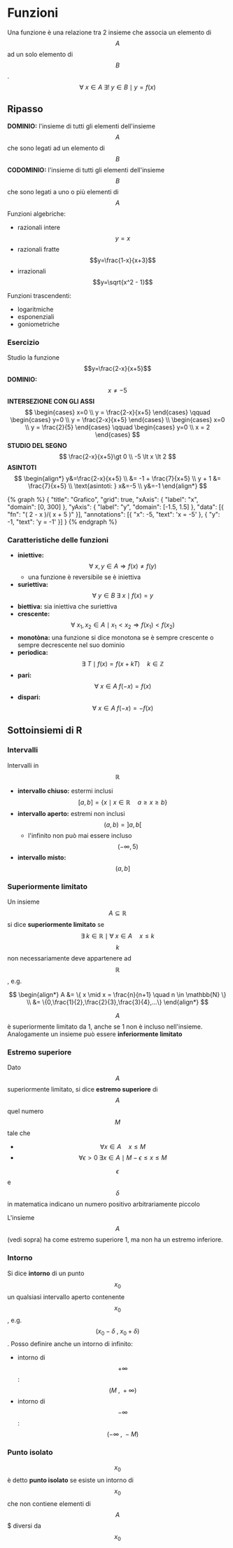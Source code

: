 # Funzioni
Una funzione è una relazione tra 2 insieme che associa un elemento di $$A$$ ad un solo elemento di $$B$$.
$$
\forall \: x \in A \; \exists! \; y \in B \mid y=f(x) 
$$

## Ripasso
**DOMINIO:** l'insieme di tutti gli elementi dell'insieme $$A$$ che sono legati ad un elemento di $$B$$
**CODOMINIO:** l'insieme di tutti gli elementi dell'insieme $$B$$ che sono legati a uno o più elementi di $$A$$
Funzioni algebriche:
- razionali intere $$y=x$$
- razionali fratte $$y=\frac{1-x}{x+3}$$
- irrazionali $$y=\sqrt{x^2 - 1}$$

Funzioni trascendenti:
- logaritmiche
- esponenziali
- goniometriche

### Esercizio
Studio la funzione $$y=\frac{2-x}{x+5}$$
**DOMINIO:** $$x \ne -5 $$
**INTERSEZIONE CON GLI ASSI**
$$
\begin{cases}
x=0 \\
y = \frac{2-x}{x+5}
\end{cases}
\qquad
\begin{cases}
y=0 \\
y = \frac{2-x}{x+5}
\end{cases}
\\
\begin{cases}
x=0 \\
y = \frac{2}{5}
\end{cases}
\qquad
\begin{cases}
y=0 \\
x = 2
\end{cases}
$$
**STUDIO DEL SEGNO**
$$
\frac{2-x}{x+5}\gt 0 \\
-5 \lt x \lt 2
$$
**ASINTOTI**
$$
\begin{align*}
y&=\frac{2-x}{x+5} \\
&= -1 + \frac{7}{x+5} \\
y + 1 &= \frac{7}{x+5} \\
\text{asintoti: } x&=-5 \\ y&=-1
\end{align*}
$$

{% graph %}
{
    "title": "Grafico",
    "grid": true,
    "xAxis": {
        "label": "x",
        "domain": [0, 300]
    },
    "yAxis": {
        "label": "y",
        "domain": [-1.5, 1.5]
    },
    "data": [{
        "fn": "( 2 - x )/( x + 5 )"
    }],
    "annotations": [{
        "x": -5,
        "text": 'x = -5'
    }, {
        "y": -1,
        "text": 'y = -1'
    }]
}
{% endgraph %}

### Caratteristiche delle funzioni
- **iniettive:** $$\forall \: x,y \in A \Rightarrow f(x)\ne f(y)$$
    - una funzione è reversibile se è iniettiva
- **suriettiva:** $$\forall \: y \in B \; \exists \: x \mid f(x)=y$$
- **biettiva:** sia iniettiva che suriettiva
- **crescente:** $$\forall \: x_1, x_2 \in A \mid x_1 < x_2 \Rightarrow f(x_1) \lt f(x_2)$$
- **monotòna:** una funzione si dice monotona se è sempre crescente o sempre decrescente nel suo dominio
- **periodica:** $$\exists \: T \mid f(x)=f(x+kT) \quad k \in \mathbb{Z}$$
- **pari:** $$\forall \: x \in A \; f(-x)=f(x)$$
- **dispari:** $$\forall \: x \in A \; f(-x)=-f(x)$$

## Sottoinsiemi di R
### Intervalli
Intervalli in $$\mathbb{R}$$
- **intervallo chiuso:** estermi inclusi $$[a,b]=\{x \mid x \in \mathbb{R} \quad a \ge x \ge b \}$$
- **intervallo aperto:**  estremi non inclusi $$(a,b) = ]a,b[$$
    - l'infinito non può mai essere incluso $$(- \infty, 5)$$
- **intervallo misto:** $$(a,b]$$

### Superiormente limitato
Un insieme $$A \subseteq \mathbb{R}$$ si dice **superiormente limitato** se $$\exists \; k \in \mathbb{R} \mid \forall \; x \in A \quad x \le k $$
$$k$$ non necessariamente deve appartenere ad $$\mathbb{R}$$, e.g.

$$
\begin{align*}
A &= \{ x \mid x = \frac{n}{n+1} \quad n \in \mathbb{N} \} \\
&= \{0,\frac{1}{2},\frac{2}{3},\frac{3}{4},...\}
\end{align*}
$$

$$A$$ è superiormente limitato da 1, anche se 1 non è incluso nell'insieme.
Analogamente un insieme può essere **inferiormente limitato**

### Estremo superiore
Dato $$A$$ superiormente limitato, si dice **estremo superiore** di $$A$$ quel numero $$M$$ tale che
- $$\forall x \in A \quad x \le M $$
- $$\forall \epsilon \gt 0 \; \exists x \in A \mid M - \epsilon \le x \le M $$

$$\epsilon$$ e $$\delta$$ in matematica indicano un numero positivo arbitrariamente piccolo

L'insieme $$A$$ (vedi sopra) ha come estremo superiore 1, ma non ha un estremo inferiore.

### Intorno
Si dice **intorno** di un punto $$ x_0 $$ un qualsiasi intervallo aperto contenente $$x_0$$, e.g. $$(x_0 - \delta \; , \; x_0 + \delta ) $$. Posso definire anche un intorno di infinito:
- intorno di $$+ \infty$$: $$(M \; , \; + \infty)$$
- intorno di $$- \infty$$: $$(- \infty \; , \; -M)$$


### Punto isolato
$$x_0$$ è detto **punto isolato** se esiste un intorno di $$x_0$$ che non contiene elementi di $$A$$$ diversi da $$x_0$$




